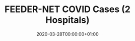 ---
title: "FEEDER-NET COVID Cases (2 Hospitals)"
subtitle: ""
summary: "Two teaching university hospitals in Covid-19 endemic area in South Korea.  They contails patients who received Covid-19 test."
owners:
  - organisation: "FEEDER-NET"
    lead: "Jimyunk Park/Chungsoo Kim"
    alternate: "Hyunki Woo, Geunhae Lee"
country: "South Korea"
type: "General practice electronic health records, Outpatient specialist electronic health records, Inpatient Hospital electronic health records, Registry"
omop: "CDM v5.3"
dbms: "Postgres"
patient_count: "1845.0"
has_covid: "Y"
first_time: "No"
data_history: "2002 - 03/2020"
references: [""]

authors: 
    - "Jimyunk Park"
    - "Chungsoo Kim"
tags: []
categories: ["dataset"]
date: 2020-03-28T00:00:00+01:00
lastmod: 2020-03-28T00:00:00+01:00
featured: false
draft: false

links:
    - icon: globe
      icon_pack: fas
      name: More information
      url: ""
image:
      placement: 1
      caption: ""
      focal_point: ""
      preview_only: false
      alt_text: ""
projects: []
---